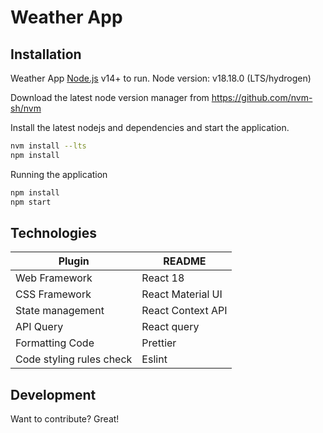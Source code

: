 # Weather App

## Installation

Weather App [Node.js](https://nodejs.org/) v14+ to run.
Node version: v18.18.0 (LTS/hydrogen)


Download the latest node version manager from https://github.com/nvm-sh/nvm

Install the latest nodejs and dependencies and start the application.
```sh
nvm install --lts
npm install
```
Running the application
```sh
npm install
npm start
```

## Technologies

| Plugin | README |
| ------ | ------ |
| Web Framework | React 18 |
| CSS Framework | React Material UI|
| State management | React Context API |
| API Query | React query |
| Formatting Code | Prettier |
| Code styling rules check | Eslint |

## Development

Want to contribute? Great!
